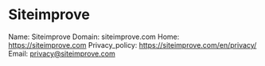
# Siteimprove

Name: Siteimprove
Domain: siteimprove.com
Home: https://siteimprove.com
Privacy_policy: https://siteimprove.com/en/privacy/
Email: privacy@siteimprove.com
